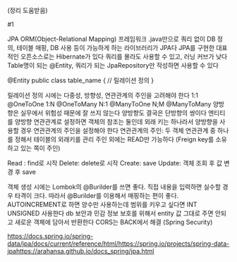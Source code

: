 (정리 도움받음)

#1

JPA
ORM(Object-Relational Mapping) 프레임워크
.java만으로 쿼리 없이 DB 정의, 테이블 매핑, DB 사용 등이 가능하게 하는 라이브러리가 JPA다
JPA를 구현한 대표적인 오픈소스로는 Hibernate가 있다
쿼리를 몰라도 사용할 수 있고, 러닝 커브가 낮다
Table명이 되는 @Entity, 쿼리가 되는 JpaRepository만 작성하면 사용할 수 있다

@Entity
public class table_name {
// 릴레이션 정의
}

릴레이션 정의 시에는 다중성, 방향성, 연관관계의 주인을 고려해야 한다
1:1 @OneToOne 1:N @OneToMany N:1 @ManyToOne N;M @ManyToMany
양방향은 실무에서 위험성 때문에 잘 쓰지 않는다 양방향도 결국은 단방향의 쌍이다
엔티티를 양방향 연관관계로 설정하면 객체의 참조는 둘인데 외래 키는 하나라서 양방향을 사용할 경우 연관관계의 주인을 설정해야 한다
연관관계의 주인: 두 객체 연관관계 중 하나를 정해서 테이블의 외래키를 관리 주인 외에는 READ만 가능하다 (Freign key를 소유하고 있는 쪽이 주인)

Read : find로 시작
Delete: delete로 시작
Create: save
Update: 객체 조회 후 값 변경 후 save

객체 생성 시에는 Lombok의 @Burilder를 쓰면 좋다. 직접 내용을 입력하면 실수할 경우 타격이 크다. 따라서 @Burilder를 이용해서 매핑하는 편이 좋다.
AUTOINCREMENT로 하면 양수만 사용하는데 범위를 키우고 싶다면 INT UNSIGNED 사용한다
db 보안과 민감 정보 보호를 위해서 entity 값 그대로 주면 안되고 새로운 객체에 담아서 반환한다
CORS는 BACK에서 해결 (Spring Security)

https://docs.spring.io/spring-data/jpa/docs/current/reference/html/https://spring.io/projects/spring-data-jpahttps://arahansa.github.io/docs_spring/jpa.html
